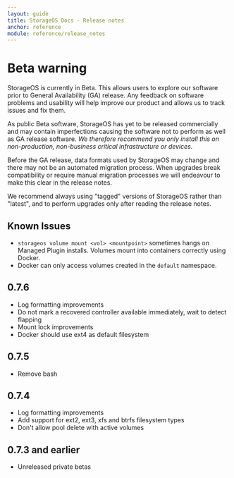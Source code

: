 ```yaml
---
layout: guide
title: StorageOS Docs - Release notes
anchor: reference
module: reference/release_notes
---
```


# Beta warning

StorageOS is currently in Beta. This allows users to explore our software prior to General Availability (GA) release. Any feedback on software problems and usability will help improve our product and allows us to track issues and fix them.

As public Beta software, StorageOS has yet to be released commercially and may contain imperfections causing the software not to perform as well as GA release software. _We therefore recommend you only install this on non-production, non-business critical infrastructure or devices._

Before the GA release, data formats used by StorageOS may change and there may not be an automated migration process. When upgrades break compatibility or require manual migration processes we will endeavour to make this clear in the release notes.

We recommend always using "tagged" versions of StorageOS rather than "latest", and to perform upgrades only after reading the release notes.

## Known Issues

- `storageos volume mount <vol> <mountpoint>` sometimes hangs on Managed Plugin installs.  Volumes mount into containers correctly using Docker.
- Docker can only access volumes created in the `default` namespace.

## 0.7.6

- Log formatting improvements
- Do not mark a recovered controller available immediately, wait to detect flapping
- Mount lock improvements
- Docker should use ext4 as default filesystem

## 0.7.5

- Remove bash

## 0.7.4

- Log formatting improvements
- Add support for ext2, ext3, xfs and btrfs filesystem types
- Don't allow pool delete with active volumes

## 0.7.3 and earlier

- Unreleased private betas
